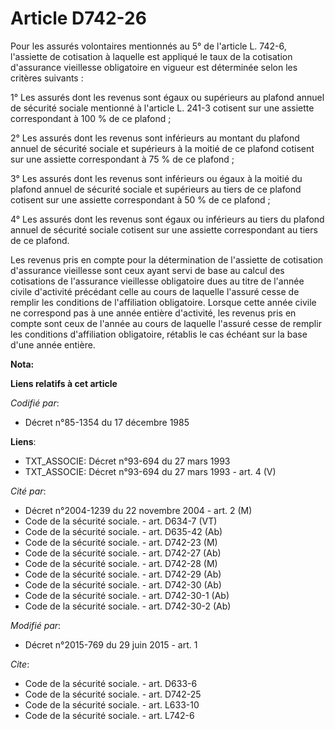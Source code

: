 # Article D742-26

Pour les assurés volontaires mentionnés au 5° de l'article L. 742-6, l'assiette de cotisation à laquelle est appliqué le taux
de la cotisation d'assurance vieillesse obligatoire en vigueur est déterminée selon les critères suivants : 

1° Les assurés dont les revenus sont égaux ou supérieurs au plafond annuel de sécurité sociale mentionné à l'article L. 241-3
cotisent sur une assiette correspondant à 100 % de ce plafond ; 

2° Les assurés dont les revenus sont inférieurs au montant du plafond annuel de sécurité sociale et supérieurs à la moitié de
ce plafond cotisent sur une assiette correspondant à 75 % de ce plafond ; 

3° Les assurés dont les revenus sont inférieurs ou égaux à la moitié du plafond annuel de sécurité sociale et supérieurs au
tiers de ce plafond cotisent sur une assiette correspondant à 50 % de ce plafond ; 

4° Les assurés dont les revenus sont égaux ou inférieurs au tiers du plafond annuel de sécurité sociale cotisent sur une
assiette correspondant au tiers de ce plafond. 

Les revenus pris en compte pour la détermination de l'assiette de cotisation d'assurance vieillesse sont ceux ayant servi de
base au calcul des cotisations de l'assurance vieillesse obligatoire dues au titre de l'année civile d'activité précédant
celle au cours de laquelle l'assuré cesse de remplir les conditions de l'affiliation obligatoire. Lorsque cette année civile
ne correspond pas à une année entière d'activité, les revenus pris en compte sont ceux de l'année au cours de laquelle
l'assuré cesse de remplir les conditions d'affiliation obligatoire, rétablis le cas échéant sur la base d'une année entière.

**Nota:**



**Liens relatifs à cet article**

_Codifié par_:

  - Décret n°85-1354 du 17 décembre 1985

**Liens**:

  - TXT_ASSOCIE: Décret n°93-694 du 27 mars 1993
  - TXT_ASSOCIE: Décret n°93-694 du 27 mars 1993 - art. 4 (V)

_Cité par_:

  - Décret n°2004-1239 du 22 novembre 2004 - art. 2 (M)
  - Code de la sécurité sociale. - art. D634-7 (VT)
  - Code de la sécurité sociale. - art. D635-42 (Ab)
  - Code de la sécurité sociale. - art. D742-23 (M)
  - Code de la sécurité sociale. - art. D742-27 (Ab)
  - Code de la sécurité sociale. - art. D742-28 (M)
  - Code de la sécurité sociale. - art. D742-29 (Ab)
  - Code de la sécurité sociale. - art. D742-30 (Ab)
  - Code de la sécurité sociale. - art. D742-30-1 (Ab)
  - Code de la sécurité sociale. - art. D742-30-2 (Ab)

_Modifié par_:

  - Décret n°2015-769 du 29 juin 2015 - art. 1

_Cite_:

  - Code de la sécurité sociale. - art. D633-6
  - Code de la sécurité sociale. - art. D742-25
  - Code de la sécurité sociale. - art. L633-10
  - Code de la sécurité sociale. - art. L742-6
